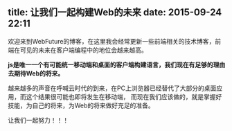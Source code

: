 title: 让我们一起构建Web的未来
date: 2015-09-24 22:11
---
欢迎来到WebFuture的博客，在这里我会经常更新一些前端相关的技术博客，前端在可见的未来在客户端编程中的地位会越来越高。

**js是唯一一个有可能统一移动端和桌面的客户端构建语言，我们现在有足够的理由去期待Web的将来。**

越来越多的声音在呼喊云时代的到来，在PC上浏览器已经替代了大部分的桌面应用，而这个结果很可能也即将发生在移动端，
而现在我们应该做的，就是掌握好技能，为自己的将来，为Web的将来做好充足的准备。

让我们一起努力！！！

